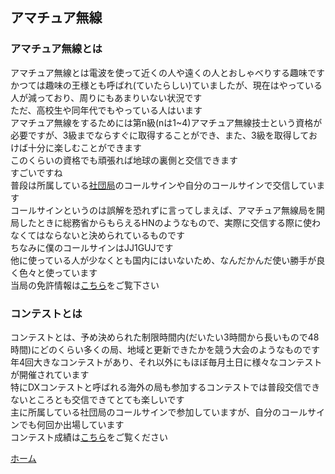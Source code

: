## アマチュア無線
### アマチュア無線とは
アマチュア無線とは電波を使って近くの人や遠くの人とおしゃべりする趣味です  
かつては趣味の王様とも呼ばれ(ていたらしい)ていましたが、現在はやっている人が減っており、周りにもあまりいない状況です  
ただ、高校生や同年代でもやっている人はいます  
アマチュア無線をするためには第n級\(nは1~4\)アマチュア無線技士という資格が必要ですが、3級までならすぐに取得することができ、また、3級を取得しておけば十分に楽しむことができます  
このくらいの資格でも頑張れば地球の裏側と交信できます  
すごいですね  
普段は所属している[社団局](http://jr1ztt.net/)のコールサインや自分のコールサインで交信しています  
コールサインというのは誤解を恐れずに言ってしまえば、アマチュア無線局を開局したときに総務省からもらえるHNのようなもので、実際に交信する際に使わなくてはならないと決められているものです    
ちなみに僕のコールサインはJJ1GUJです  
他に使っている人が少なくとも国内にはいないため、なんだかんだ使い勝手が良く色々と使っています  
当局の免許情報は[こちら](https://www.tele.soumu.go.jp/musen/SearchServlet?pageID=4&IT=A&DFCD=0004017928&DD=1&styleNumber=50)をご覧下さい  
### コンテストとは
コンテストとは、予め決められた制限時間内(だいたい3時間から長いもので48時間)にどのくらい多くの局、地域と更新できたかを競う大会のようなものです  
年4回大きなコンテストがあり、それ以外にもほぼ毎月土日に様々なコンテストが開催されています  
特にDXコンテストと呼ばれる海外の局も参加するコンテストでは普段交信できないところとも交信できてとても楽しいです  
主に所属している社団局のコールサインで参加していますが、自分のコールサインでも何回か出場しています  
コンテスト成績は[こちら](https://jj1guj.github.io/hamradio_contests)をご覧ください

 [ホーム](https://jj1guj.github.io)
